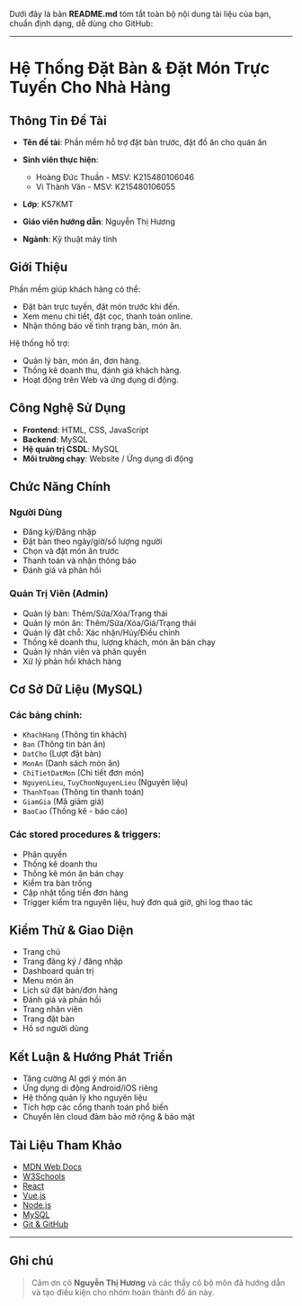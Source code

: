 Dưới đây là bản **README.md** tóm tắt toàn bộ nội dung tài liệu của bạn, chuẩn định dạng, dễ dùng cho GitHub:

---

# Hệ Thống Đặt Bàn & Đặt Món Trực Tuyến Cho Nhà Hàng

## Thông Tin Đề Tài

* **Tên đề tài**: Phần mềm hỗ trợ đặt bàn trước, đặt đồ ăn cho quán ăn
* **Sinh viên thực hiện**:

  * Hoàng Đức Thuần - MSV: K215480106046
  * Vi Thành Văn - MSV: K215480106055
* **Lớp**: K57KMT
* **Giáo viên hướng dẫn**: Nguyễn Thị Hương
* **Ngành**: Kỹ thuật máy tính

## Giới Thiệu

Phần mềm giúp khách hàng có thể:

* Đặt bàn trực tuyến, đặt món trước khi đến.
* Xem menu chi tiết, đặt cọc, thanh toán online.
* Nhận thông báo về tình trạng bàn, món ăn.

Hệ thống hỗ trợ:

* Quản lý bàn, món ăn, đơn hàng.
* Thống kê doanh thu, đánh giá khách hàng.
* Hoạt động trên Web và ứng dụng di động.

## Công Nghệ Sử Dụng

* **Frontend**: HTML, CSS, JavaScript
* **Backend**: MySQL
* **Hệ quản trị CSDL**: MySQL
* **Môi trường chạy**: Website / Ứng dụng di động

## Chức Năng Chính

### Người Dùng

* Đăng ký/Đăng nhập
* Đặt bàn theo ngày/giờ/số lượng người
* Chọn và đặt món ăn trước
* Thanh toán và nhận thông báo
* Đánh giá và phản hồi

### Quản Trị Viên (Admin)

* Quản lý bàn: Thêm/Sửa/Xóa/Trạng thái
* Quản lý món ăn: Thêm/Sửa/Xóa/Giá/Trạng thái
* Quản lý đặt chỗ: Xác nhận/Hủy/Điều chỉnh
* Thống kê doanh thu, lượng khách, món ăn bán chạy
* Quản lý nhân viên và phân quyền
* Xử lý phản hồi khách hàng

## Cơ Sở Dữ Liệu (MySQL)

### Các bảng chính:

* `KhachHang` (Thông tin khách)
* `Ban` (Thông tin bàn ăn)
* `DatCho` (Lượt đặt bàn)
* `MonAn` (Danh sách món ăn)
* `ChiTietDatMon` (Chi tiết đơn món)
* `NguyenLieu`, `TuyChonNguyenLieu` (Nguyên liệu)
* `ThanhToan` (Thông tin thanh toán)
* `GiamGia` (Mã giảm giá)
* `BaoCao` (Thống kê - báo cáo)

### Các stored procedures & triggers:

* Phân quyền
* Thống kê doanh thu
* Thống kê món ăn bán chạy
* Kiểm tra bàn trống
* Cập nhật tổng tiền đơn hàng
* Trigger kiểm tra nguyên liệu, huỷ đơn quá giờ, ghi log thao tác

## Kiểm Thử & Giao Diện

* Trang chủ
* Trang đăng ký / đăng nhập
* Dashboard quản trị
* Menu món ăn
* Lịch sử đặt bàn/đơn hàng
* Đánh giá và phản hồi
* Trang nhân viên
* Trang đặt bàn
* Hồ sơ người dùng

## Kết Luận & Hướng Phát Triển

* Tăng cường AI gợi ý món ăn
* Ứng dụng di động Android/iOS riêng
* Hệ thống quản lý kho nguyên liệu
* Tích hợp các cổng thanh toán phổ biến
* Chuyển lên cloud đảm bảo mở rộng & bảo mật

## Tài Liệu Tham Khảo

* [MDN Web Docs](https://developer.mozilla.org/)
* [W3Schools](https://www.w3schools.com/)
* [React](https://react.dev/)
* [Vue.js](https://vuejs.org/)
* [Node.js](https://nodejs.org/)
* [MySQL](https://dev.mysql.com/doc/)
* [Git & GitHub](https://guides.github.com/)

---

## Ghi chú

> Cảm ơn cô **Nguyễn Thị Hương** và các thầy cô bộ môn đã hướng dẫn và tạo điều kiện cho nhóm hoàn thành đồ án này.

